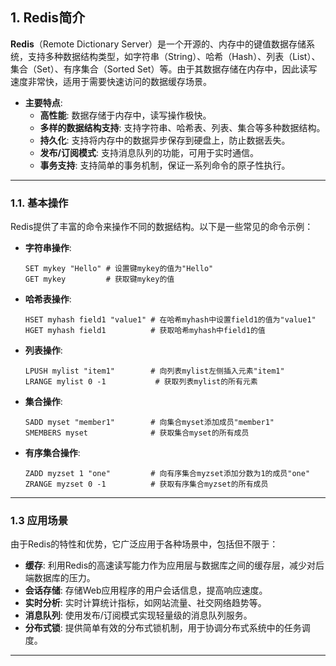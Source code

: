 ## **1. Redis简介**

**Redis**（Remote Dictionary Server）是一个开源的、内存中的键值数据存储系统，支持多种数据结构类型，如字符串（String）、哈希（Hash）、列表（List）、集合（Set）、有序集合（Sorted Set）等。由于其数据存储在内存中，因此读写速度非常快，适用于需要快速访问的数据缓存场景。

- **主要特点**:
  - **高性能**: 数据存储于内存中，读写操作极快。
  - **多样的数据结构支持**: 支持字符串、哈希表、列表、集合等多种数据结构。
  - **持久化**: 支持将内存中的数据异步保存到硬盘上，防止数据丢失。
  - **发布/订阅模式**: 支持消息队列的功能，可用于实时通信。
  - **事务支持**: 支持简单的事务机制，保证一系列命令的原子性执行。

---

### **1.1. 基本操作**

Redis提供了丰富的命令来操作不同的数据结构。以下是一些常见的命令示例：

- **字符串操作**:

  ```shell
  SET mykey "Hello" # 设置键mykey的值为"Hello"
  GET mykey         # 获取键mykey的值
  ```

- **哈希表操作**:

  ```shell
  HSET myhash field1 "value1" # 在哈希myhash中设置field1的值为"value1"
  HGET myhash field1          # 获取哈希myhash中field1的值
  ```

- **列表操作**:

  ```shell
  LPUSH mylist "item1"        # 向列表mylist左侧插入元素"item1"
  LRANGE mylist 0 -1           # 获取列表mylist的所有元素
  ```

- **集合操作**:

  ```shell
  SADD myset "member1"        # 向集合myset添加成员"member1"
  SMEMBERS myset              # 获取集合myset的所有成员
  ```

- **有序集合操作**:

  ```shell
  ZADD myzset 1 "one"         # 向有序集合myzset添加分数为1的成员"one"
  ZRANGE myzset 0 -1          # 获取有序集合myzset的所有成员
  ```

---

### **1.3 应用场景**

由于Redis的特性和优势，它广泛应用于各种场景中，包括但不限于：

- **缓存**: 利用Redis的高速读写能力作为应用层与数据库之间的缓存层，减少对后端数据库的压力。
- **会话存储**: 存储Web应用程序的用户会话信息，提高响应速度。
- **实时分析**: 实时计算统计指标，如网站流量、社交网络趋势等。
- **消息队列**: 使用发布/订阅模式实现轻量级的消息队列服务。
- **分布式锁**: 提供简单有效的分布式锁机制，用于协调分布式系统中的任务调度。

---